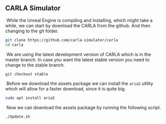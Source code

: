 ## CARLA Simulator

​	While the Unreal Engine is compiling and installing, which might take a while, we can start by download the CARLA from the github. And then changing to the git folder.

```bash
git clone https://github.com/carla-simulator/carla
cd carla
```

​	We are using the latest development version of CARLA which is in the master branch. In case you want the latest stable version you need to change to the stable branch.

```bash
git checkout stable
```

​	Before we download the assets package we can install the `aria2` utility which will allow for a faster download, since it is quite big.

```bash
sudo apt install aria2
```

​	Now we can download the assets package by running the following script.

```bash
./Update.sh
```

